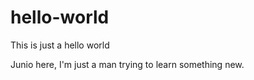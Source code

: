 # hello-world
This is just a hello world

Junio here, I'm just a man trying to learn something new.
